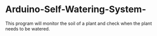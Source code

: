 # Arduino-Self-Watering-System-
This program will monitor the soil of a plant and check when the plant needs to be watered.
